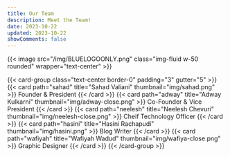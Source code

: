 ```yaml
---
title: Our Team
description: Meet the Team!
date: 2023-10-22
updated: 2023-10-22
showComments: false
---
```


{{< image src="/img/BLUELOGOONLY.png" class="img-fluid w-50 rounded" wrapper="text-center" >}}

{{< card-group class="text-center border-0" padding="3" gutter="5" >}}
    {{< card path="sahad" title="Sahad Valiani" thumbnail="img/sahad.png" >}}
        Founder & President
    {{< /card >}}
    {{< card path="adway" title="Adway Kulkarni" thumbnail="img/adway-close.png" >}}
        Co-Founder & Vice President
    {{< /card >}}
    {{< card path="neelesh" title="Neelesh Chevuri" thumbnail="img/neelesh-close.png" >}}
        Cheif Technology Officer
    {{< /card >}}
    {{< card path="hasini" title="Hasini Rachapudi" thumbnail="img/hasini.png" >}}
        Blog Writer
    {{< /card >}}
    {{< card path="wafiyah" title="Wafiyah Wadud" thumbnail="img/wafiya-close.png" >}}
        Graphic Designer
    {{< /card >}}
{{< /card-group >}}
